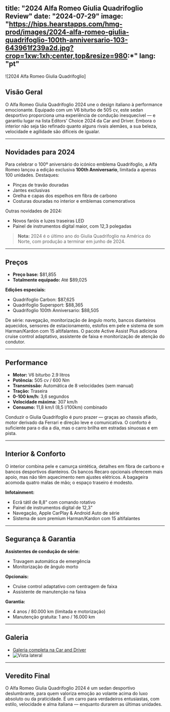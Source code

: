 title: "2024 Alfa Romeo Giulia Quadrifoglio Review"
date: "2024-07-29"
image: "https://hips.hearstapps.com/hmg-prod/images/2024-alfa-romeo-giulia-quadrifoglio-100th-anniversario-103-643961f239a2d.jpg?crop=1xw:1xh;center,top&resize=980:*"
lang: "pt"
---


![2024 Alfa Romeo Giulia Quadrifoglio]

## Visão Geral
O Alfa Romeo Giulia Quadrifoglio 2024 une o design italiano à performance emocionante. Equipado com um V6 biturbo de 505 cv, este sedan desportivo proporciona uma experiência de condução inesquecível — e garantiu lugar na lista Editors' Choice 2024 da Car and Driver. Embora o interior não seja tão refinado quanto alguns rivais alemães, a sua beleza, velocidade e agilidade são difíceis de igualar.

---


## Novidades para 2024
Para celebrar o 100º aniversário do icónico emblema Quadrifoglio, a Alfa Romeo lançou a edição exclusiva **100th Anniversario**, limitada a apenas 100 unidades. Destaques:
- Pinças de travão douradas
- Jantes exclusivas
- Grelha e capas dos espelhos em fibra de carbono
- Costuras douradas no interior e emblemas comemorativos

Outras novidades de 2024:
- Novos faróis e luzes traseiras LED
- Painel de instrumentos digital maior, com 12,3 polegadas

> **Nota:** 2024 é o último ano do Giulia Quadrifoglio na América do Norte, com produção a terminar em junho de 2024.

---


## Preços
- **Preço base:** $81,855
- **Totalmente equipado:** Até $89,025

**Edições especiais:**
- Quadrifoglio Carbon: $87,625
- Quadrifoglio Supersport: $88,365
- Quadrifoglio 100th Anniversario: $88,505

De série: navegação, monitorização de ângulo morto, bancos dianteiros aquecidos, sensores de estacionamento, estofos em pele e sistema de som Harman/Kardon com 15 altifalantes. O pacote Active Assist Plus adiciona cruise control adaptativo, assistente de faixa e monitorização de atenção do condutor.

---


## Performance
- **Motor:** V6 biturbo 2.9 litros
- **Potência:** 505 cv / 600 Nm
- **Transmissão:** Automática de 8 velocidades (sem manual)
- **Tração:** Traseira
- **0-100 km/h:** 3,6 segundos
- **Velocidade máxima:** 307 km/h
- **Consumo:** 11,8 km/l (8,5 l/100km) combinado

Conduzir o Giulia Quadrifoglio é puro prazer — graças ao chassis afiado, motor derivado da Ferrari e direção leve e comunicativa. O conforto é suficiente para o dia a dia, mas o carro brilha em estradas sinuosas e em pista.

---


## Interior & Conforto
O interior combina pele e camurça sintética, detalhes em fibra de carbono e bancos desportivos dianteiros. Os bancos Recaro opcionais oferecem mais apoio, mas não têm aquecimento nem ajustes elétricos. A bagageira acomoda quatro malas de mão; o espaço traseiro é modesto.

**Infotainment:**
- Ecrã tátil de 8,8" com comando rotativo
- Painel de instrumentos digital de 12,3"
- Navegação, Apple CarPlay & Android Auto de série
- Sistema de som premium Harman/Kardon com 15 altifalantes

---


## Segurança & Garantia

**Assistentes de condução de série:**
- Travagem automática de emergência
- Monitorização de ângulo morto

**Opcionais:**
- Cruise control adaptativo com centragem de faixa
- Assistente de manutenção na faixa

**Garantia:**
- 4 anos / 80.000 km (limitada e motorização)
- Manutenção gratuita: 1 ano / 16.000 km

---


## Galeria

- [Galeria completa na Car and Driver](https://www.caranddriver.com/photos/g43601268/2024-alfa-romeo-giulia-quadrifoglio-revealed-gallery/)
- ![Vista lateral](https://hips.hearstapps.com/hmg-prod/images/2024-alfa-romeo-giulia-quadrifoglio-100th-anniversario-115-643961f4c3c57.jpg?crop=1xw:1xh;center,top&resize=980:*)

---


## Veredito Final

O Alfa Romeo Giulia Quadrifoglio 2024 é um sedan desportivo deslumbrante, para quem valoriza emoção ao volante acima do luxo absoluto ou da praticidade. É um carro para verdadeiros entusiastas, com estilo, velocidade e alma italiana — enquanto durarem as últimas unidades.
